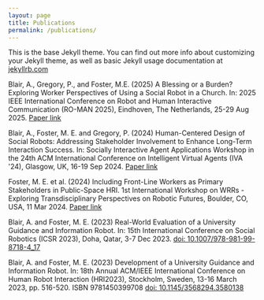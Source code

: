 ```yaml
---
layout: page
title: Publications
permalink: /publications/
---
```


This is the base Jekyll theme. You can find out more info about customizing your Jekyll theme, as well as basic Jekyll usage documentation at [jekyllrb.com](https://jekyllrb.com/)

Blair, A., Gregory, P., and Foster, M.E. (2025) A Blessing or a Burden? Exploring Worker Perspectives of Using a Social Robot in a Church. In: 2025 IEEE International Conference on Robot and Human Interactive Communication (RO-MAN 2025), Eindhoven, The Netherlands, 25-29 Aug 2025. [Paper link](/docs/exploring_worker_perspectives_blair_et_al_2025.pdf)

Blair, A., Foster, M. E.  and Gregory, P.  (2024) Human-Centered Design of Social Robots: Addressing Stakeholder Involvement to Enhance Long-Term Interaction Success. In: Socially Interactive Agent Applications Workshop in the 24th ACM International Conference on Intelligent Virtual Agents (IVA '24), Glasgow, UK, 16-19 Sep 2024. [Paper link](https://andrewblair.github.io/addressing_stakeholder_involvement_blair_et_al_2024.pdf)

Foster, M. E. et al. (2024) Including Front-Line Workers as Primary Stakeholders in Public-Space HRI. 1st International Workshop on WRRs - Exploring Transdisciplinary Perspectives on Robotic Futures, Boulder, CO, USA, 11 Mar 2024. [Paper link](https://drive.google.com/file/d/1ITL2tnZ1wJR2Zq6AdxcHZHRPIdgoLcU7/view)

Blair, A. and Foster, M. E. (2023) Real-World Evaluation of a University Guidance and Information Robot. In: 15th International Conference on Social Robotics (ICSR 2023), Doha, Qatar, 3-7 Dec 2023. [doi: 10.1007/978-981-99-8718-4_17](http://dx.doi.org/10.1007/978-981-99-8718-4_17)

Blair, A. and Foster, M. E. (2023) Development of a University Guidance and Information Robot. In: 18th Annual ACM/IEEE International Conference on Human Robot Interaction (HRI2023), Stockholm, Sweden, 13-16 March 2023, pp. 516-520. ISBN 9781450399708 [doi: 10.1145/3568294.3580138](https://doi.org/10.1145/3568294.3580138)